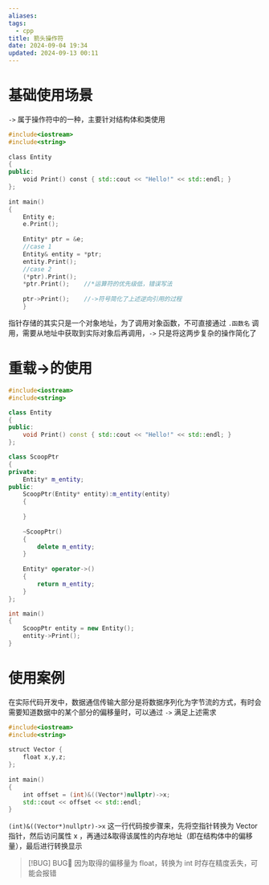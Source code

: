 ```yaml
---
aliases: 
tags:
  - cpp
title: 箭头操作符
date: 2024-09-04 19:34
updated: 2024-09-13 00:11
---
```


# 基础使用场景
`->` 属于操作符中的一种，主要针对结构体和类使用
```cpp
#include<iostream>  
#include<string>  
  
class Entity  
{  
public:  
    void Print() const { std::cout << "Hello!" << std::endl; }  
};  
  
int main()  
{  
    Entity e;  
    e.Print();
    
    Entity* ptr = &e;
    //case 1
    Entity& entity = *ptr;  
    entity.Print();
    //case 2
    (*ptr).Print();  
    *ptr.Print();    //*运算符的优先级低，错误写法  
    
    ptr->Print();    //->符号简化了上述逆向引用的过程  
    }
```
指针存储的其实只是一个对象地址，为了调用对象函数，不可直接通过 `.函数名` 调用，需要从地址中获取到实际对象后再调用，`->` 只是将这两步复杂的操作简化了
# 重载->的使用

```cpp
#include<iostream>
#include<string>

class Entity
{
public:
	void Print() const { std::cout << "Hello!" << std::endl; }
};

class ScoopPtr
{
private:
	Entity* m_entity;
public:
	ScoopPtr(Entity* entity):m_entity(entity)
	{
		
	}
	
	~ScoopPtr()
	{
		delete m_entity;
	}
	
	Entity* operator->()
	{
		return m_entity;
	}
};

int main()
{
	ScoopPtr entity = new Entity();
	entity->Print();
}
```

# 使用案例
在实际代码开发中，数据通信传输大部分是将数据序列化为字节流的方式，有时会需要知道数据中的某个部分的偏移量时，可以通过 `->` 满足上述需求

```cpp
#include<iostream>  
#include<string>  
  
struct Vector {  
    float x,y,z;  
};  
  
int main()  
{  
    int offset = (int)&((Vector*)nullptr)->x;  
    std::cout << offset << std::endl;  
}
```

`(int)&((Vector*)nullptr)->x` 这一行代码按步骤来，先将空指针转换为 Vector 指针，然后访问属性 x ，再通过&取得该属性的内存地址（即在结构体中的偏移量），最后进行转换显示
> [!BUG] BUG🐞
> 因为取得的偏移量为 float，转换为 int 时存在精度丢失，可能会报错
> 
